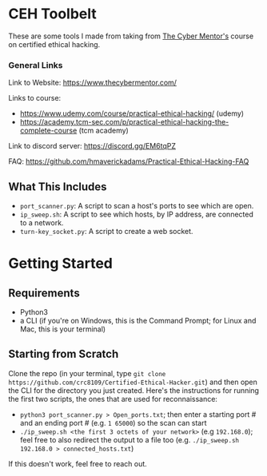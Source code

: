# CEH Toolbelt

These are some tools I made from taking from [The Cyber Mentor's](https://github.com/TCM-Course-Resources) course on certified ethical hacking.

### General Links

Link to Website: https://www.thecybermentor.com/

Links to course:
* https://www.udemy.com/course/practical-ethical-hacking/ (udemy)
* https://academy.tcm-sec.com/p/practical-ethical-hacking-the-complete-course (tcm academy)

Link to discord server: https://discord.gg/EM6tqPZ

FAQ: https://github.com/hmaverickadams/Practical-Ethical-Hacking-FAQ

## What This Includes
* `port_scanner.py`: A script to scan a host's ports to see which are open.
* `ip_sweep.sh`: A script to see which hosts, by IP address, are connected to a network.
* `turn-key_socket.py`: A script to create a web socket.

# Getting Started

## Requirements
* Python3
* a CLI (if you're on Windows, this is the Command Prompt; for Linux and Mac, this is your terminal)

## Starting from Scratch
Clone the repo (in your terminal, type `git clone https://github.com/crc8109/Certified-Ethical-Hacker.git`) and then open the CLI for the directory you just created. Here's the instructions for running the first two scripts, the ones that are used for reconnaissance:

* `python3 port_scanner.py > Open_ports.txt`; then enter a starting port # and an ending port # (e.g. `1 65000`) so the scan can start
* `./ip_sweep.sh <the first 3 octets of your network>` (e.g `192.168.0`); feel free to also redirect the output to a file too (e.g. `./ip_sweep.sh 192.168.0 > connected_hosts.txt`)

If this doesn't work, feel free to reach out.
